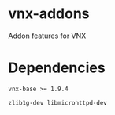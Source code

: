 # vnx-addons
Addon features for VNX

# Dependencies
`vnx-base >= 1.9.4`

`zlib1g-dev libmicrohttpd-dev`
